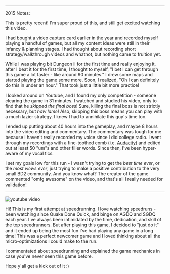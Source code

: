 

---
2015 Notes:

This is pretty recent! I'm super proud of this, and still get excited watching this video.

I had bought a video capture card earlier in the year and recorded myself playing a handful of games, but all my content ideas were still in their infancy & planning stages. I had thought about recording short strategy/walkthrough videos and whatnot, but nothing came to fruition yet.

While I was playing bit Dungeon ii for the first time and really enjoying it, after I beat it for the first time, I thought to myself, "I bet I can get through this game a lot faster - like around 90 minutes." I drew some maps and started playing the game some more. Soon, I realized, "Oh I can definitely do this in under an hour." That took just a little bit more practice!

I looked around on Youtube, and I found my only competition - someone clearing the game in 31 minutes. I watched and studied his video, only to find that he _skipped the final boss_! Sure, killing the final boss is not strictly necessary, but _how lame_! Also, skipping this boss means you can play with a much lazier strategy. I knew I had to annihilate this guy's time too.

I ended up putting about 40 hours into the gameplay, and maybe 8 hours into the video editing and commentary. The commentary was tough for me because I haven't really recorded my voice since I did college radio. I went through my recordings with a fine-toothed comb (i.e. [Audacity](http://sourceforge.net/projects/audacity/files/)) and edited out at least 50 "um"s and other filler words. Since then, I've been hyper-aware of my vocal tics.

I set my goals low for this run - I wasn't trying to get the _best time ever_, or the _most views ever_, just trying to make a positive contribution to the very small BD2 community. And you know what? The creator of the game commented "omfg awesome" on the video, and that's all I really needed for validation!

---

![youtube video](https://www.youtube.com/watch?v=9s5NjnTtINE)

Hi! This is my first attempt at speedrunning. I love watching speedruns - been watching since Quake Done Quick, and binge on AGDQ and SGDQ each year. I've always been intimidated by the time, dedication, and skill of the top speedrunners. But after playing this game, I decided to "just do it" and it ended up being the most fun I've had playing any game in a long time! This was a perfect newcomer game and I loved thinking about all the micro-optimizations I could make to the run.

I commentated about speedrunning and explained the game mechanics in case you've never seen this game before.

Hope y'all get a kick out of it :)